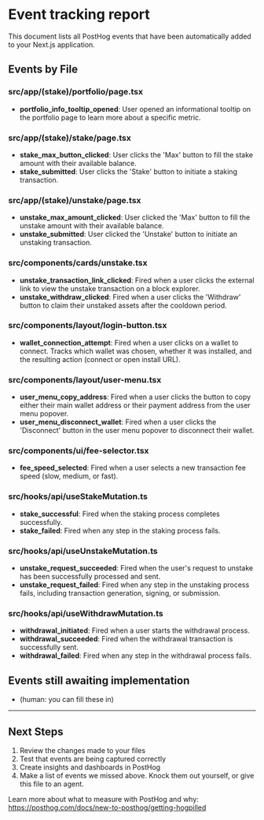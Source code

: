 # Event tracking report

This document lists all PostHog events that have been automatically added to your Next.js application.

## Events by File

### src/app/(stake)/portfolio/page.tsx

- **portfolio_info_tooltip_opened**: User opened an informational tooltip on the portfolio page to learn more about a specific metric.

### src/app/(stake)/stake/page.tsx

- **stake_max_button_clicked**: User clicks the 'Max' button to fill the stake amount with their available balance.
- **stake_submitted**: User clicks the 'Stake' button to initiate a staking transaction.

### src/app/(stake)/unstake/page.tsx

- **unstake_max_amount_clicked**: User clicked the 'Max' button to fill the unstake amount with their available balance.
- **unstake_submitted**: User clicked the 'Unstake' button to initiate an unstaking transaction.

### src/components/cards/unstake.tsx

- **unstake_transaction_link_clicked**: Fired when a user clicks the external link to view the unstake transaction on a block explorer.
- **unstake_withdraw_clicked**: Fired when a user clicks the 'Withdraw' button to claim their unstaked assets after the cooldown period.

### src/components/layout/login-button.tsx

- **wallet_connection_attempt**: Fired when a user clicks on a wallet to connect. Tracks which wallet was chosen, whether it was installed, and the resulting action (connect or open install URL).

### src/components/layout/user-menu.tsx

- **user_menu_copy_address**: Fired when a user clicks the button to copy either their main wallet address or their payment address from the user menu popover.
- **user_menu_disconnect_wallet**: Fired when a user clicks the 'Disconnect' button in the user menu popover to disconnect their wallet.

### src/components/ui/fee-selector.tsx

- **fee_speed_selected**: Fired when a user selects a new transaction fee speed (slow, medium, or fast).

### src/hooks/api/useStakeMutation.ts

- **stake_successful**: Fired when the staking process completes successfully.
- **stake_failed**: Fired when any step in the staking process fails.

### src/hooks/api/useUnstakeMutation.ts

- **unstake_request_succeeded**: Fired when the user's request to unstake has been successfully processed and sent.
- **unstake_request_failed**: Fired when any step in the unstaking process fails, including transaction generation, signing, or submission.

### src/hooks/api/useWithdrawMutation.ts

- **withdrawal_initiated**: Fired when a user starts the withdrawal process.
- **withdrawal_succeeded**: Fired when the withdrawal transaction is successfully sent.
- **withdrawal_failed**: Fired when any step in the withdrawal process fails.

## Events still awaiting implementation

- (human: you can fill these in)

---

## Next Steps

1. Review the changes made to your files
2. Test that events are being captured correctly
3. Create insights and dashboards in PostHog
4. Make a list of events we missed above. Knock them out yourself, or give this file to an agent.

Learn more about what to measure with PostHog and why: https://posthog.com/docs/new-to-posthog/getting-hogpilled
